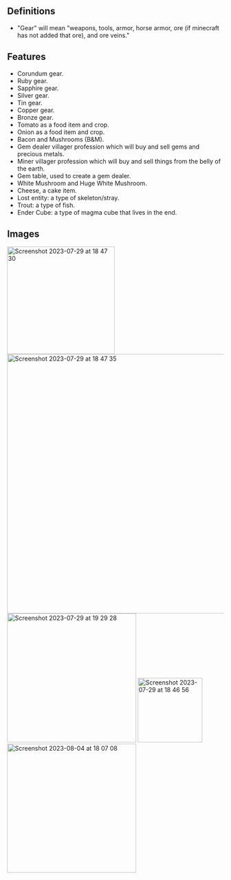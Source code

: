 ## Definitions

- "Gear" will mean "weapons, tools, armor, horse armor, ore (if minecraft has not added that ore), and ore veins."

## Features

- Corundum gear.
- Ruby gear.
- Sapphire gear.
- Silver gear.
- Tin gear.
- Copper gear.
- Bronze gear.
- Tomato as a food item and crop.
- Onion as a food item and crop.
- Bacon and Mushrooms (B&M).
- Gem dealer villager profession which will buy and sell gems and precious metals.
- Miner villager profession which will buy and sell things from the belly of the earth.
- Gem table, used to create a gem dealer.
- White Mushroom and Huge White Mushroom.
- Cheese, a cake item.
- Lost entity: a type of skeleton/stray.
- Trout: a type of fish.
- Ender Cube: a type of magma cube that lives in the end.

## Images
<img width="250" alt="Screenshot 2023-07-29 at 18 47 30" src="https://github.com/BarchamMal/MC-Extended/assets/115943779/634601ac-8f90-4d70-9e34-34af9e938a11">
<img width="603" alt="Screenshot 2023-07-29 at 18 47 35" src="https://github.com/BarchamMal/MC-Extended/assets/115943779/0fd31048-8d9e-4350-ade1-a7b19ed76b92">
<img width="300" alt="Screenshot 2023-07-29 at 19 29 28" src="https://github.com/BarchamMal/MC-Extended/assets/115943779/0fafbf3b-4d9a-4b5f-9ebb-c48184bfeb5a">
<img width="150" alt="Screenshot 2023-07-29 at 18 46 56" src="https://github.com/BarchamMal/MC-Extended/assets/115943779/74c1cf9b-80c7-469b-83fb-c98b8ebac7bd">
<img width="300" alt="Screenshot 2023-08-04 at 18 07 08" src="https://github.com/BarchamMal/MC-Extended/assets/115943779/6a792311-60ba-45b8-a5c8-dd1262c2ac28">
